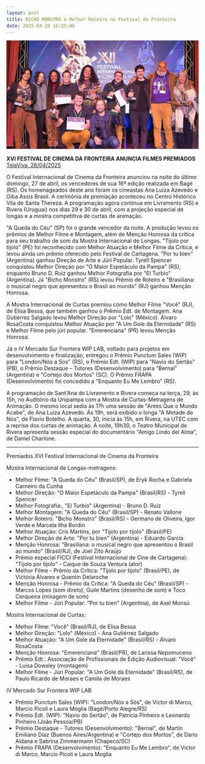 ```yaml
---
layout: post
title: BICHO MONSTRO é Melhor Roteiro no Festival da Fronteira
date: 2025-04-28 16:25:00
---
```

![](/uploads/fest-bage-2025.jpg)

**XVI FESTIVAL DE CINEMA DA FRONTEIRA ANUNCIA FILMES PREMIADOS**\
[TelaViva, 28/04/2025](https://telaviva.com.br/28/04/2025/xvi-festival-de-cinema-da-fronteira-anuncia-filmes-premiados/)

[](https://telaviva.com.br/28/04/2025/xvi-festival-de-cinema-da-fronteira-anuncia-filmes-premiados/)O Festival Internacional de Cinema da Fronteira anunciou na noite do último domingo, 27 de abril, os vencedores de sua 16ª edição realizada em Bagé (RS). Os homenageados deste ano foram os cineastas Ana Luiza Azevedo e Giba Assis Brasil. A cerimônia de premiação aconteceu no Centro Histórico Vila de Santa Thereza. A programação agora continua em Livramento (RS) e Rivera (Uruguai) nos dias 29 e 30 de abril, com a projeção especial de longas e a mostra competitiva de curtas de animação.

"A Queda do Céu" (SP) foi o grande vencedor da noite. A produção levou os prêmios de Melhor Filme e Montagem, além de Menção Honrosa da crítica para seu trabalho de som da Mostra Internacional de Longas. "Tijolo por tijolo" (PE) foi reconhecido com Melhor Atuação e Melhor Filme da Crítica, e levou ainda um prêmio oferecido pelo Festival de Cartagena. "Por tu bien" (Argentina) ganhou Direção de Arte e Júri Popular. Tyrell Spencer conquistou Melhor Direção por "O Maior Espetáculo da Pampa" (RS), enquanto Bruno D. Ruiz ganhou Melhor Fotografia por "El Turbio" (Argentina). Já "Bicho Monstro" (RS) levou Prêmio de Roteiro e "Brasiliana: o musical negro que apresentou o Brasil ao mundo" (RJ) ganhou Menção Honrosa.

A Mostra Internacional de Curtas premiou como Melhor Filme "Você" (RJ), de Elisa Bessa, que também ganhou o Prêmio Edt. de Montagem. Ana Gutiérrez Salgado levou Melhor Direção por "Lolo" (México). Álvaro RosaCosta conquistou Melhor Atuação por "A Um Gole da Eternidade" (RS) e Melhor Filme pelo júri popular. "Emerenciana" (PR) levou Menção Honrosa. 

Já o IV Mercado Sur Frontera WIP LAB, voltado para projetos em desenvolvimento e finalização, entregou o Prêmio Punctum Sales (WIP) para "London/Nós a Sós" (RS), o Prêmio Edt. (WIP) para "Navio do Sertão" (PB), o Prêmio Destaque – Tutores (Desenvolvimento) para "Bernal" (Argentina) e "Cortejo dos Mortos" (SC). O Prêmio FRAPA (Desenvolvimento) foi concedido a "Enquanto Eu Me Lembro" (RS).

A programação de Sant'Ana do Livramento e Rivera começa na terça, 29, às 15h, no Auditório da Unipampa com a Mostra de Curtas-Metragens de Animação. O mesmo local sedia às 17h uma sessão de "Antes Que o Mundo Acabe", de Ana Luiza Azevedo. Às 19h, será exibido o longa "A Metade de Nós", de Flavio Botelho. A quarta, 30, inicia às 15h, em Rivera, na UTEC com a reprise dos curtas de animação. À noite, 19h30, o Teatro Municipal de Rivera apresenta sessão especial do documentário "Amigo Lindo del Alma", de Daniel Charlone.

*****

Premiados XVI Festival Internacional de Cinema da Fronteira

Mostra Internacional de Longas-metragens:

- Melhor Filme: "A Queda do Céu" (Brasil/SP), de Eryk Rocha e Gabriela Carneiro da Cunha
- Melhor Direção: "O Maior Espetáculo da Pampa" (Brasil/RS) - Tyrell Spencer
- Melhor Fotografia:, "El Turbio" (Argentina) - Bruno D. Ruiz
- Melhor Montagem: "A Queda do Céu" (Brasil/SP) - Renato Vallone
- Melhor Roteiro: "Bicho Monstro" (Brasil/RS) - Germano de Oliveira, Igor Verde e Marcela Ilha Bordin
- Melhor Atuação: Cris Martins, por "Tijolo por tijolo" (Brasil/PE)
- Melhor Direção de Arte: "Por tu bien" (Argentina) - Eduardo García
- Menção Honrosa: "Brasiliana: o musical negro que apresentou o Brasil ao mundo" (Brasil/RJ), de Joel Zito Araújo
- Prêmio especial FICCI (Festival Internacional de Cine de Cartagena): "Tijolo por tijolo" - Caique de Souza Ventura (ator)
- Melhor Filme - Prêmio da Crítica: "Tijolo por tijolo" (Brasil/PE), de Victória Álvares e Quentin Delaroche
- Menção Honrosa - Prêmio da Crítica: "A Queda do Céu" (Brasil/SP) - Marcos Lopes (som direto), Guile Martins (desenho de som) e Toco Cerqueira (mixagem de som)
- Melhor Filme - Júri Popular: "Por tu bien" (Argentina), de Axel Monsú

Mostra Internacional de Curtas:

- Melhor Filme: "Você" (Brasil/RJ), de Elisa Bessa
- Melhor Direção: "Lolo" (México) - Ana Gutiérrez Salgado
- Melhor Atuação: "A Um Gole da Eternidade" (Brasil/RS) - Álvaro RosaCosta
- Menção Honrosa: "Emerenciana" (Brasil/PR), de Larissa Nepomuceno
- Prêmio Edt.: Associação de Profissionais de Edição Audiovisual: "Você" - Luisa Dowsley (montagem)
- Melhor Filme - Júri Popular: "A Um Gole da Eternidade" (Brasil/RS), de Paulo Ricardo de Moraes e Camila de Moraes

IV Mercado Sur Frontera WIP LAB

- Prêmio Punctum Sales (WIP): "London/Nós a Sós", de Victor di Marco, Marcio Picoli e Laura Moglia (Bagé/Porto Alegre/RS)
- Prêmio Edt. (WIP): "Navio do Sertão", de Patrícia Pinheiro e Leonardo Pinheiro (João Pessoa/PB)
- Prêmio Destaque - Tutores (Desenvolvimento): "Bernal", de Martín Emiliano Díaz (Buenos Aires/Argentina) e "Cortejo dos Mortos", de Dario Aldana e Sabrina Zimmermann (Chapecó/SC)
- Prêmio FRAPA (Desenvolvimento): "Enquanto Eu Me Lembro", de Victor di Marco, Marcio Picoli e Laura Moglia

